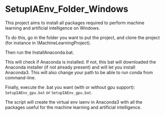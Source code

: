# SetupIAEnv_Folder_Windows

This project aims to install all packages required to perform machine learning and artificial intelligence on Windows.

To do this, go in the folder you want to put the project, and clone the project (for instance in \MachineLearningProject).

Then run the InstallAnaconda.bat. 

This will check if Anaconda is installed. If not, this bat will downloaded the Anaconda installer (if not already present) and will let you install Anaconda3. This will also change your path to be able to run conda from command-line.

Finally, execute the .bat you want (with or without gpu support): `SetupIAEnv_gpu.bat` or `SetupIAEnv_gpu.bat`.

The script will create the virtual env iaenv in Anaconda3 with all the packages useful for the machine learning and artificial intelligence.



